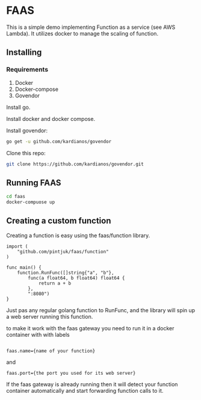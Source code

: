 # FAAS

This is a simple demo implementing Function as a service (see AWS Lambda). It utilizes docker to manage the scaling of function.

## Installing
### Requirements
1) Docker
2) Docker-compose
3) Govendor

Install go.

Install docker and docker compose.

Install govendor: 

``` bash
go get -u github.com/kardianos/govendor
```

Clone this repo:

``` bash
git clone https://github.com/kardianos/govendor.git
```


## Running FAAS

``` bash
cd faas
docker-compuose up
```

## Creating a custom function
Creating a function is easy using the faas/function library.

``` golang
import (
	"github.com/pintjuk/faas/function"
)

func main() {
	function.RunFunc([]string{"a", "b"},
		func(a float64, b float64) float64 {
			return a + b
		},
		":8080")
}
```

Just pas any regular golang function to RunFunc, and the library will spin up a web server running this function.


to make it work with the faas gateway you need to run it in a docker container with with labels 

``` 

faas.name={name of your function}
```


and 

``` 
faas.port={the port you used for its web server}
```

If the faas gateway is already running then it will detect your function container automatically and start forwarding function calls to it. 

